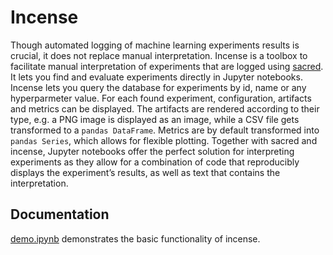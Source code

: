 # Incense

Though automated logging of machine learning experiments results is crucial, it does not replace
manual interpretation. Incense is a toolbox to facilitate manual interpretation
of experiments that are logged using [sacred](https://github.com/IDSIA/sacred). 
It lets you find and evaluate experiments directly in Jupyter
notebooks. Incense lets you query the database for
experiments by id, name or any hyperparmeter value. For each found experiment,
configuration, artifacts and metrics can be displayed. The artifacts are rendered
according to their type, e.g. a PNG image is displayed as an image, while a CSV
file gets transformed to a `pandas DataFrame`. Metrics are by default transformed
into `pandas Series`, which allows for flexible plotting. Together with sacred and incense, 
Jupyter notebooks offer the perfect solution for interpreting experiments as
they allow for a combination of code that reproducibly displays the experiment’s
results, as well as text that contains the interpretation.

## Documentation
[demo.ipynb](demo.ipynb) demonstrates the basic functionality of incense.